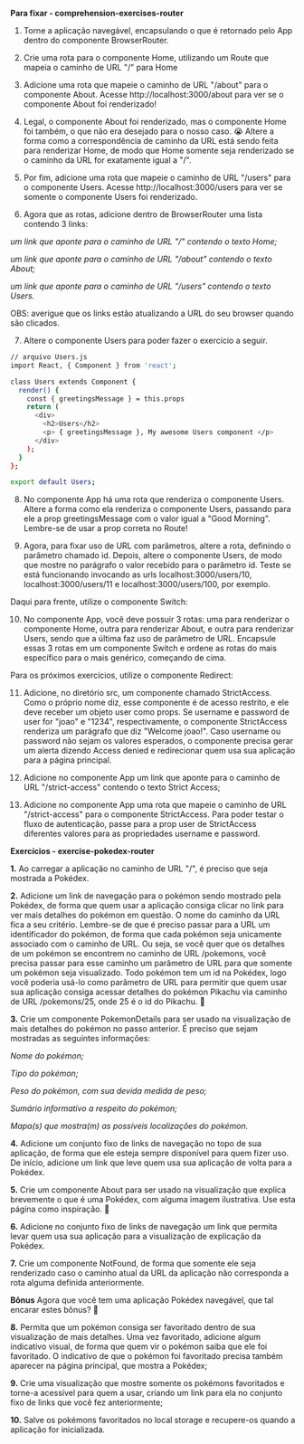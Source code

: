 **Para fixar - comprehension-exercises-router**

1. Torne a aplicação navegável, encapsulando o que é retornado pelo App dentro do componente BrowserRouter.

2. Crie uma rota para o componente Home, utilizando um Route que mapeia o caminho de URL "/" para Home

3. Adicione uma rota que mapeie o caminho de URL "/about" para o componente About. Acesse http://localhost:3000/about para ver se o componente About foi renderizado!

4. Legal, o componente About foi renderizado, mas o componente Home foi também, o que não era desejado para o nosso caso. 😭 Altere a forma como a correspondência de caminho da URL está sendo feita para renderizar Home, de modo que Home somente seja renderizado se o caminho da URL for exatamente igual a "/".

5. Por fim, adicione uma rota que mapeie o caminho de URL "/users" para o componente Users. Acesse http://localhost:3000/users para ver se somente o componente Users foi renderizado.

6. Agora que as rotas, adicione dentro de BrowserRouter uma lista contendo 3 links:

  _um link que aponte para o caminho de URL "/" contendo o texto Home;_

  _um link que aponte para o caminho de URL "/about" contendo o texto About;_

  _um link que aponte para o caminho de URL "/users" contendo o texto Users._

OBS: averigue que os links estão atualizando a URL do seu browser quando são clicados.

7. Altere o componente Users para poder fazer o exercício a seguir.

```sh
// arquivo Users.js
import React, { Component } from 'react';

class Users extends Component {
  render() {
    const { greetingsMessage } = this.props
    return (
      <div>
        <h2>Users</h2>
        <p> { greetingsMessage }, My awesome Users component </p>
      </div>
    );
  }
};

export default Users;
```

8. No componente App há uma rota que renderiza o componente Users. Altere a forma como ela renderiza o componente Users, passando para ele a prop greetingsMessage com o valor igual a "Good Morning". Lembre-se de usar a prop correta no Route!

9. Agora, para fixar uso de URL com parâmetros, altere a rota, definindo o parâmetro chamado id. Depois, altere o componente Users, de modo que mostre no parágrafo o valor recebido para o parâmetro id. Teste se está funcionando invocando as urls localhost:3000/users/10, localhost:3000/users/11 e localhost:3000/users/100, por exemplo.

Daqui para frente, utilize o componente Switch:

10. No componente App, você deve possuir 3 rotas: uma para renderizar o componente Home, outra para renderizar About, e outra para renderizar Users, sendo que a última faz uso de parâmetro de URL. Encapsule essas 3 rotas em um componente Switch e ordene as rotas do mais específico para o mais genérico, começando de cima.

Para os próximos exercícios, utilize o componente Redirect:

11. Adicione, no diretório src, um componente chamado StrictAccess. Como o próprio nome diz, esse componente é de acesso restrito, e ele deve receber um objeto user como props. Se username e password de user for "joao" e "1234", respectivamente, o componente StrictAccess renderiza um parágrafo que diz "Welcome joao!". Caso username ou password não sejam os valores esperados, o componente precisa gerar um alerta dizendo Access denied e redirecionar quem usa sua aplicação para a página principal.

12. Adicione no componente App um link que aponte para o caminho de URL "/strict-access" contendo o texto Strict Access;

13. Adicione no componente App uma rota que mapeie o caminho de URL "/strict-access" para o componente StrictAccess. Para poder testar o fluxo de autenticação, passe para a prop user de StrictAccess diferentes valores para as propriedades username e password.


**Exercícios - exercise-pokedex-router**

**1.** Ao carregar a aplicação no caminho de URL "/", é preciso que seja mostrada a Pokédex.

**2.** Adicione um link de navegação para o pokémon sendo mostrado pela Pokédex, de forma que quem usar a aplicação consiga clicar no link para ver mais detalhes do pokémon em questão. O nome do caminho da URL fica a seu critério. Lembre-se de que é preciso passar para a URL um identificador do pokémon, de forma que cada pokémon seja unicamente associado com o caminho de URL. Ou seja, se você quer que os detalhes de um pokémon se encontrem no caminho de URL /pokemons, você precisa passar para esse caminho um parâmetro de URL para que somente um pokémon seja visualizado. Todo pokémon tem um id na Pokédex, logo você poderia usá-lo como parâmetro de URL para permitir que quem usar sua aplicação consiga acessar detalhes do pokémon Pikachu via caminho de URL /pokemons/25, onde 25 é o id do Pikachu. 🙂

**3.** Crie um componente PokemonDetails para ser usado na visualização de mais detalhes do pokémon no passo anterior. É preciso que sejam mostradas as seguintes informações:

  _Nome do pokémon;_

  _Tipo do pokémon;_

  _Peso do pokémon, com sua devida medida de peso;_

  _Sumário informativo a respeito do pokémon;_

  _Mapa(s) que mostra(m) as possíveis localizações do pokémon._

**4.** Adicione um conjunto fixo de links de navegação no topo de sua aplicação, de forma que ele esteja sempre disponível para quem fizer uso. De início, adicione um link que leve quem usa sua aplicação de volta para a Pokédex.

**5.** Crie um componente About para ser usado na visualização que explica brevemente o que é uma Pokédex, com alguma imagem ilustrativa. Use esta página como inspiração. 🙂

**6.** Adicione no conjunto fixo de links de navegação um link que permita levar quem usa sua aplicação para a visualização de explicação da Pokédex.

**7.** Crie um componente NotFound, de forma que somente ele seja renderizado caso o caminho atual da URL da aplicação não corresponda a rota alguma definida anteriormente.

**Bônus**
Agora que você tem uma aplicação Pokédex navegável, que tal encarar estes bônus? 👀

**8.** Permita que um pokémon consiga ser favoritado dentro de sua visualização de mais detalhes. Uma vez favoritado, adicione algum indicativo visual, de forma que quem vir o pokémon saiba que ele foi favoritado. O indicativo de que o pokémon foi favoritado precisa também aparecer na página principal, que mostra a Pokédex;

**9.** Crie uma visualização que mostre somente os pokémons favoritados e torne-a acessível para quem a usar, criando um link para ela no conjunto fixo de links que você fez anteriormente;

**10.** Salve os pokémons favoritados no local storage e recupere-os quando a aplicação for inicializada.